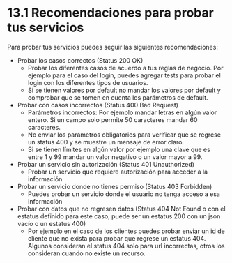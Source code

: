 # 13.1 Recomendaciones para probar tus servicios

Para probar tus servicios puedes seguir las siguientes recomendaciones:

* Probar los casos correctos (Status 200 OK)
  * Probar los diferentes casos de acuerdo a tus reglas de negocio. Por ejemplo para el caso del login, puedes agregar tests para probar el login con los diferentes tipos de usuarios.&#x20;
  * Si se tienen valores por default no mandar los valores por default y comprobar que se tomen en cuenta los parámetros de default.
* Probar con casos incorrectos (Status 400 Bad Request)&#x20;
  * Parámetros incorrectos: Por ejemplo mandar letras en algún valor entero. Si un campo solo permite 50 caracteres mandar 60 caracteres.
  * No enviar los parámetros obligatorios para verificar que se regrese un status 400 y se muestre un mensaje de error claro.
  * Si se tienen límites en algún valor por ejemplo una clave que es entre 1 y 99 mandar un valor negativo o un valor mayor a 99.
* Probar un servicio sin autorización (Status 401 Unauthorized)
  * Probar un servicio que requiere autorización para acceder a la información
* Probar un servicio donde no tienes permiso (Status 403 Forbidden)
  * Puedes probar un servicio donde el usuario no tenga acceso a esa información
* Probar con datos que no regresen datos (Status 404 Not Found o con el estatus definido para este caso, puede ser un estatus 200 con un json vacío o un estatus 400) &#x20;
  * Por ejemplo en el caso de los clientes puedes probar enviar un id de cliente que no exista para probar que regrese un estatus 404. Algunos consideran el status 404 solo para url incorrectas, otros los consideran cuando no existe un recurso.

